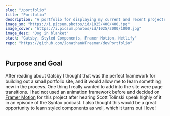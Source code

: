 ```yaml
---
slug: "/portfolio"
title: "Portfolio"
description: "A portfolio for displaying my current and recent projects."
image_sm: "https://i.picsum.photos/id/1025/400/400.jpg"
image_cover: "https://i.picsum.photos/id/1025/2000/1000.jpg"
image_desc: "Dog in blanket"
stack: "Gatsby, Styled Components, Framer Motion, Netlify"
repo: "https://github.com/JonathanWFreeman/devPortfolio"
---
```


## Purpose and Goal

After reading about Gatsby I thought that was the perfect framework for building out a small portfolio site, and it would allow me to learn something new in the process. One thing I really wanted to add into the site were page transitions. I had not used an animation framework before and decided on [Framer Motion](https://www.framer.com/motion/) for this project after hearing Scott Tolinski speak highly of it in an episode of the Syntax podcast. I also thought this would be a great opportunity to learn styled components as well, which it turns out I love!
